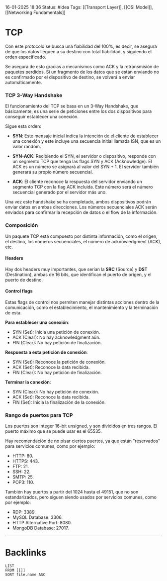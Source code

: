 16-01-2025 18:36
Status: #idea
Tags: [[Transport Layer]], [[OSI Model]], [[Networking Fundamentals]]

# TCP

Con este protocolo se busca una fiabilidad del 100%, es decir, se asegura de que los datos lleguen a su destino con total fiabilidad, y siguiendo el orden especificado. 

Se asegura de esto gracias a mecanismos como ACK y la retransmisión de paquetes perdidos. Si un fragmento de los datos que se están enviando no es confirmado por el dispositivo de destino, se volverá a enviar automáticamente.

### TCP 3-Way Handshake

El funcionamiento del TCP se basa en un 3-Way Handshake, que básicamente, es una serie de peticiones entre los dos dispositivos para conseguir establecer una conexión.

Sigue esta orden:

- **SYN**: Este mensaje inicial indica la intención de el cliente de establecer una conexión y este incluye una secuencia initial llamada ISN, que es un valor random.

- **SYN-ACK**: Recibiendo el SYN, el servidor o dispositivo, responde con un segmento TCP que tenga las flags SYN y ACK (Acknowledge). El ACK es un número se asignará al valor del SYN + 1. El servidor también generará su propio número secuencial.

- **ACK**: El cliente reconoce la respuesta del servidor enviando un segmento TCP con la flag ACK incluida. Este número será el número secuencial generado por el servidor más uno.

Una vez este handshake se ha completado, ambos dispositivos podrán enviar datos en ambas direcciones. Los números secuenciales ACK serán enviados para confirmar la recepción de datos o el flow de la información.

### Composición

Un paquete TCP está compuesto por distinta información, como el origen, el destino, los números secuenciales, el número de acknowledgment (ACK), etc.

#### Headers

Hay dos headers muy importantes, que serían la **SRC** (Source) y **DST** (Destination), ambas de 16 bits, que identifican el puerto de origen, y el puerto de destino. 

#### Control flags

Estas flags de control nos permiten manejar distintas acciones dentro de la comunicación, como el establecimiento, el mantenimiento y la terminación de esta.

**Para establecer una conexión**:
- SYN (Set): Inicia una petición de conexión.
- ACK (Clear): No hay acknowledgment aún.
- FIN (Clear): No hay petición de finalización.

**Respuesta a esta petición de conexión**:
- SYN (Set): Reconoce la petición de conexión.
- ACK (Set): Reconoce la data recibida.
- FIN (Clear): No hay petición de finalización.

**Terminar la conexión**:
- SYN (Clear): No hay petición de conexión.
- ACK (Set): Reconoce la data recibida.
- FIN (Set): Inicia la finalización de la conexión.

### Rango de puertos para TCP

Los puertos son integer 16-bit unsigned, y son divididos en tres rangos. El puerto máximo que se puede usar es el 65535.

Hay recomendación de no pisar ciertos puertos, ya que están "reservados" para servicios comunes, como por ejemplo:

- HTTP: 80.
- HTTPS: 443.
- FTP: 21.
- SSH: 22.
- SMTP: 25.
- POP3: 110.

También hay puertos a partir del 1024 hasta el 49151, que no son estandarizados, pero siguen siendo usados por servicios comunes, como por ejemplo:

- RDP: 3389.
- MySQL Database: 3306.
- HTTP Alternative Port: 8080.
- MongoDB Database: 27017.

---
# Backlinks

```dataview
LIST
FROM [[]]
SORT file.name ASC
```
